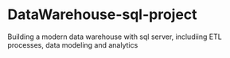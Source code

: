# DataWarehouse-sql-project
Building a modern data warehouse with sql server, includiing ETL processes, data modeling and analytics
